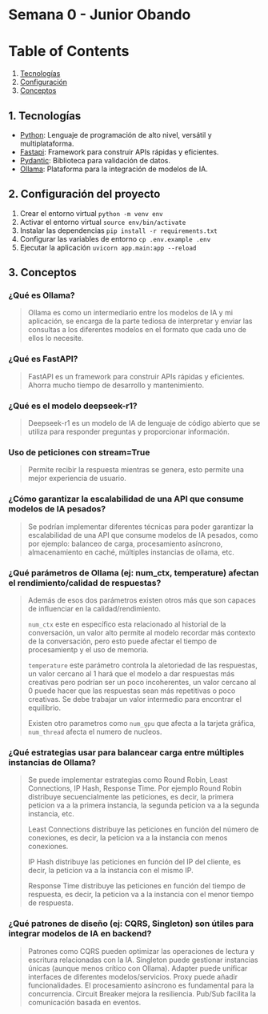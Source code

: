 # Semana 0 - Junior Obando

# Table of Contents
1. [Tecnologías](#tecnologias)
2. [Configuración](#configuracion)
3. [Conceptos](#conceptos)


## 1. Tecnologías <a name="tecnologias"></a>
* [Python](https://www.python.org/): Lenguaje de programación de alto nivel, versátil y multiplataforma.
* [Fastapi](https://fastapi.tiangolo.com/): Framework para construir APIs rápidas y eficientes.
* [Pydantic](https://pydantic-docs.helpmanual.io/): Biblioteca para validación de datos.
* [Ollama](https://ollama.com/): Plataforma para la integración de modelos de IA.


## 2. Configuración del proyecto <a name="configuracion"></a>
1. Crear el entorno virtual `python -m venv env`
2. Activar el entorno virtual `source env/bin/activate`
3. Instalar las dependencias `pip install -r requirements.txt`
4. Configurar las variables de entorno `cp .env.example .env`
5. Ejecutar la aplicación `uvicorn app.main:app --reload`


## 3. Conceptos <a name="conceptos"></a>
### ¿Qué es Ollama?
> Ollama es como un intermediario entre los modelos de IA y mi aplicación, se encarga de la parte tediosa de interpretar y enviar las consultas a los diferentes modelos en el formato que cada uno de ellos lo necesite.

### ¿Qué es FastAPI?
> FastAPI es un framework para construir APIs rápidas y eficientes. Ahorra mucho tiempo de desarrollo y mantenimiento.

### ¿Qué es el modelo deepseek-r1?
> Deepseek-r1 es un modelo de IA de lenguaje de código abierto que se utiliza para responder preguntas y proporcionar información.

### Uso de peticiones con stream=True
> Permite recibir la respuesta mientras se genera, esto permite una mejor experiencia de usuario.

### ¿Cómo garantizar la escalabilidad de una API que consume modelos de IA pesados?
> Se podrían implementar diferentes técnicas para poder garantizar la escalabilidad de una API que consume modelos de IA pesados, como por ejemplo: balanceo de carga, procesamiento asíncrono, almacenamiento en caché, múltiples instancias de ollama, etc.

### ¿Qué parámetros de Ollama (ej: num_ctx, temperature) afectan el rendimiento/calidad de respuestas?
> Además de esos dos parámetros existen otros más que son capaces de influenciar en la calidad/rendimiento.
>
> `num_ctx` este en específico esta relacionado al historial de la conversación, un valor alto permite al modelo recordar más contexto de la conversación, pero esto puede afectar el tiempo de procesamientp y el uso de memoria.
>
> `temperature` este parámetro controla la aletoriedad de las respuestas, un valor cercano al 1 hará que el modelo a dar respuestas más creativas pero podrían ser un poco incoherentes, un valor cercano al 0 puede hacer que las respuestas sean más repetitivas o poco creativas.
> Se debe trabajar un valor intermedio para encontrar el equilibrio.
>
> Existen otro parametros como `num_gpu` que afecta a la tarjeta gráfica, `num_thread` afecta el numero de nucleos.

### ¿Qué estrategias usar para balancear carga entre múltiples instancias de Ollama?
> Se puede implementar estrategias como Round Robin, Least Connections, IP Hash, Response Time.
> Por ejemplo Round Robin distribuye secuencialmente las peticiones, es decir, la primera peticion va a la primera instancia, la segunda peticion va a la segunda instancia, etc.
>
> Least Connections distribuye las peticiones en función del número de conexiones, es decir, la peticion va a la instancia con menos conexiones.
>
> IP Hash distribuye las peticiones en función del IP del cliente, es decir, la peticion va a la instancia con el mismo IP.
>
> Response Time distribuye las peticiones en función del tiempo de respuesta, es decir, la peticion va a la instancia con el menor tiempo de respuesta.

### ¿Qué patrones de diseño (ej: CQRS, Singleton) son útiles para integrar modelos de IA en backend?
> Patrones como CQRS pueden optimizar las operaciones de lectura y escritura relacionadas con la IA. Singleton puede gestionar instancias únicas (aunque menos crítico con Ollama). Adapter puede unificar interfaces de diferentes modelos/servicios. Proxy puede añadir funcionalidades. El procesamiento asíncrono es fundamental para la concurrencia. Circuit Breaker mejora la resiliencia. Pub/Sub facilita la comunicación basada en eventos.
